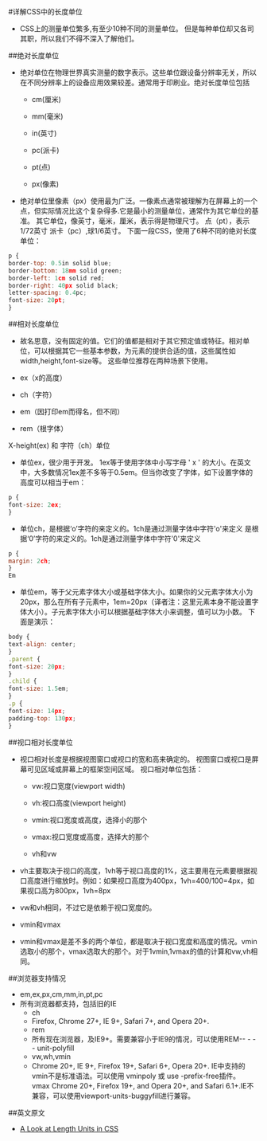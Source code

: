 ﻿
#详解CSS中的长度单位

- CSS上的测量单位繁多,有至少10种不同的测量单位。
但是每种单位却又各司其职，所以我们不得不深入了解他们。

##绝对长度单位

- 绝对单位在物理世界真实测量的数字表示。这些单位跟设备分辨率无关，所以在不同分辨率上的设备应用效果较差。通常用于印刷业。绝对长度单位包括

    - cm(厘米)

    - mm(毫米)

    - in(英寸)

    - pc(派卡)

    - pt(点)

    - px(像素)

- 绝对单位里像素（px）使用最为广泛。一像素点通常被理解为在屏幕上的一个点，但实际情况比这个复杂得多.它是最小的测量单位，通常作为其它单位的基准。
其它单位，像英寸，毫米，厘米，表示得是物理尺寸。
点（pt），表示1/72英寸
派卡（pc）,球1/6英寸。
下面一段CSS，使用了6种不同的绝对长度单位：

```javascript
p {
border-top: 0.5in solid blue;
border-bottom: 18mm solid green;
border-left: 1cm solid red;
border-right: 40px solid black;
letter-spacing: 0.4pc;
font-size: 20pt;
}
```


##相对长度单位
- 故名思意，没有固定的值。它们的值都是相对于其它预定值或特征。相对单位，可以根据其它一些基本参数，为元素的提供合适的值，这些属性如width,height,font-size等。
这些单位推荐在两种场景下使用。


- ex（x的高度）

- ch（字符）

- em（因打印em而得名，但不同）

- rem（根字体）


X-height(ex) 和 字符（ch）单位

- 单位ex，很少用于开发。 1ex等于使用字体中小写字母 ' x ' 的大小。在英文中，大多数情况1ex差不多等于0.5em。但当你改变了字体，如下设置字体的高度可以相当于em：

```javascript
p {
font-size: 2ex;
}
```
- 单位ch，是根据‘o’字符的来定义的。1ch是通过测量字体中字符'o'来定义 是根据‘0’字符的来定义的。1ch是通过测量字体中字符'0'来定义

```javascript
p {
margin: 2ch;
}
Em
```

- 单位em，等于父元素字体大小或基础字体大小。如果你的父元素字体大小为20px，那么在所有子元素中，1em=20px（译者注：这里元素本身不能设置字体大小）。子元素字体大小可以根据基础字体大小来调整，值可以为小数。
下面是演示：


```javascript
body {
text-align: center;
}
.parent {
font-size: 20px;
}
.child {
font-size: 1.5em;
}
.p {
font-size: 14px;
padding-top: 130px;
}
```

##视口相对长度单位
- 视口相对长度是根据视图窗口或视口的宽和高来确定的。
视图窗口或视口是屏幕可见区域或屏幕上的框架空间区域。
视口相对单位包括：

    - vw:视口宽度(viewport width)

    - vh:视口高度(viewport height)

    - vmin:视口宽度或高度，选择小的那个

    - vmax:视口宽度或高度，选择大的那个

    - vh和vw

- vh主要取决于视口的高度，1vh等于视口高度的1%，这主要用在元素要根据视口高度进行缩放时。例如：如果视口高度为400px，1vh=400/100=4px，如果视口高为800px，1vh=8px

- vw和vh相同，不过它是依赖于视口宽度的。

- vmin和vmax

- vmin和vmax是差不多的两个单位，都是取决于视口宽度和高度的情况。vmin选取小的那个，vmax选取大的那个。对于1vmin,1vmax的值的计算和vw,vh相同。

##浏览器支持情况

- em,ex,px,cm,mm,in,pt,pc
- 所有浏览器都支持，包括旧的IE
    - ch
    - Firefox, Chrome 27+, IE 9+, Safari 7+, and Opera 20+.
    - rem
    - 所有现在浏览器，及IE9+。需要兼容小于IE9的情况，可以使用REM-- - - - unit-polyfill
    - vw,wh,vmin
    - Chrome 20+, IE 9+, Firefox 19+, Safari 6+, Opera 20+. IE中支持的vmin不是标准语法。可以使用 vminpoly 或 use -prefix-free插件。
vmax
Chrome 20+, Firefox 19+, and Opera 20+, and Safari 6.1+.IE不兼容，可以使用viewport-units-buggyfill进行兼容。

##英文原文

- [A Look at Length Units in CSS](https://www.sitepoint.com/look-at-length-units-in-css/)
